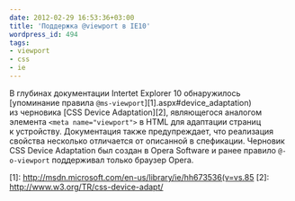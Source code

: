 ```yaml
---
date: 2012-02-29 16:53:36+03:00
title: 'Поддержка @viewport в IE10'
wordpress_id: 494
tags:
- viewport
- css
- ie
---
```


В глубинах документации Intertet Explorer 10 обнаружилось [упоминание правила `@ms-viewport`][1].aspx#device_adaptation) из черновика [CSS Device Adaptation][2], являющегося аналогом элемента `<meta name="viewport">` в HTML для адаптации страниц к устройству. Документация также предупреждает, что реализация свойства несколько отличается от описанной в спефикации. Черновик CSS Device Adaptation был создан в Opera Software и ранее правило `@-o-viewport` поддерживал только браузер Opera.

[1]: http://msdn.microsoft.com/en-us/library/ie/hh673536(v=vs.85
[2]: http://www.w3.org/TR/css-device-adapt/
